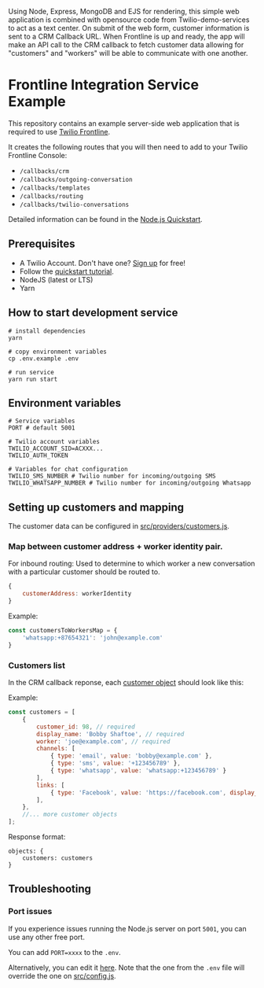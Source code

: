 Using Node, Express, MongoDB and EJS for rendering, this simple web application is combined with opensource code from Twilio-demo-services to act as a text center. On submit of the web form, customer information is sent to a CRM Callback URL. When Frontline is up and ready, the app will make an API call to the CRM callback to fetch customer data allowing for "customers" and "workers" will be able to communicate with one another.

# Frontline Integration Service Example

This repository contains an example server-side web application that is required to use [Twilio Frontline](https://www.twilio.com/frontline).

It creates the following routes that you will then need to add to your Twilio Frontline Console:

- `/callbacks/crm`
- `/callbacks/outgoing-conversation`
- `/callbacks/templates`
- `/callbacks/routing`
- `/callbacks/twilio-conversations`

Detailed information can be found in the [Node.js Quickstart](https://www.twilio.com/docs/frontline/nodejs-demo-quickstart).

## Prerequisites
- A Twilio Account. Don't have one? [Sign up](https://www.twilio.com/try-twilio) for free!
- Follow the [quickstart tutorial](https://www.twilio.com/docs/frontline/nodejs-demo-quickstart).
- NodeJS (latest or LTS)
- Yarn

## How to start development service

```shell script
# install dependencies
yarn

# copy environment variables
cp .env.example .env

# run service
yarn run start
```

## Environment variables

```
# Service variables
PORT # default 5001

# Twilio account variables
TWILIO_ACCOUNT_SID=ACXXX...
TWILIO_AUTH_TOKEN

# Variables for chat configuration
TWILIO_SMS_NUMBER # Twilio number for incoming/outgoing SMS
TWILIO_WHATSAPP_NUMBER # Twilio number for incoming/outgoing Whatsapp
```

## Setting up customers and mapping
The customer data can be configured in [src/providers/customers.js](src/providers/customers.js).

### Map between customer address + worker identity pair.
For inbound routing: Used to determine to which worker a new conversation with a particular customer should be routed to.

```js
{
    customerAddress: workerIdentity
}
```

Example:
```js
const customersToWorkersMap = {
    'whatsapp:+87654321': 'john@example.com'
}
```


### Customers list
In the CRM callback reponse, each [customer object](https://www.twilio.com/docs/frontline/data-transfer-objects#customer) should look like this: 

Example:
```js
const customers = [
    {
        customer_id: 98, // required
        display_name: 'Bobby Shaftoe', // required
        worker: 'joe@example.com', // required
        channels: [
            { type: 'email', value: 'bobby@example.com' },
            { type: 'sms', value: '+123456789' },
            { type: 'whatsapp', value: 'whatsapp:+123456789' }
        ],
        links: [
            { type: 'Facebook', value: 'https://facebook.com', display_name: 'Social Media Profile' }
        ],
    },
    //... more customer objects
];
```

Response format:
```plain
objects: {
    customers: customers
}
```

## Troubleshooting

### Port issues

If you experience issues running the Node.js server on port `5001`, you can use any other free port.

You can add `PORT=xxxx` to the `.env`. 

Alternatively, you can edit it [here](./src/config.js). Note that the one from the `.env` file will override the one on [src/config.js](./src/config.js).
